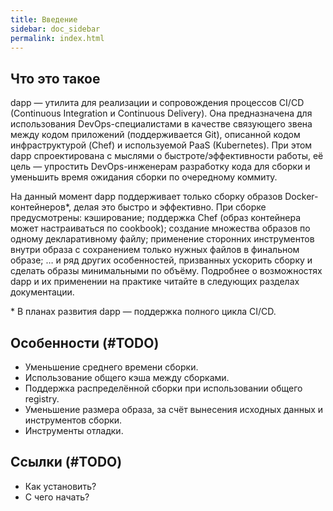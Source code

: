 ```yaml
---
title: Введение
sidebar: doc_sidebar
permalink: index.html
---
```


## Что это такое

dapp — утилита для реализации и сопровождения процессов CI/CD (Continuous Integration и Continuous Delivery). Она предназначена для использования DevOps-специалистами в качестве связующего звена между кодом приложений (поддерживается Git), описанной кодом инфраструктурой (Chef) и используемой PaaS (Kubernetes). При этом dapp спроектирована с мыслями о быстроте/эффективности работы, её цель — упростить DevOps-инженерам разработку кода для сборки и уменьшить время ожидания сборки по очередному коммиту.

На данный момент dapp поддерживает только сборку образов Docker-контейнеров*, делая это быстро и эффективно. При сборке предусмотрены:
кэширование;
поддержка Chef (образ контейнера может настраиваться по cookbook);
создание множества образов по одному декларативному файлу;
применение сторонних инструментов внутри образа с сохранением только нужных файлов в финальном образе;
… и ряд других особенностей, призванных ускорить сборку и сделать образы минимальными по объёму.
Подробнее о возможностях dapp и их применении на практике читайте в следующих разделах документации.

\* В планах развития dapp — поддержка полного цикла CI/CD.

## Особенности (#TODO)

* Уменьшение среднего времени сборки.
* Использование общего кэша между сборками.
* Поддержка распределённой сборки при использовании общего registry.
* Уменьшение размера образа, за счёт вынесения исходных данных и инструментов сборки.
* Инструменты отладки.

## Ссылки (#TODO)

* Как установить?
* С чего начать?
